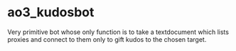 # ao3_kudosbot
Very primitive bot whose only function is to take a textdocument which lists proxies and connect to them only to gift kudos to the chosen target.
